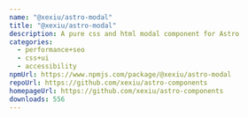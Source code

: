 ```yaml
---
name: "@xexiu/astro-modal"
title: "@xexiu/astro-modal"
description: A pure css and html modal component for Astro
categories:
  - performance+seo
  - css+ui
  - accessibility
npmUrl: https://www.npmjs.com/package/@xexiu/astro-modal
repoUrl: https://github.com/xexiu/astro-components
homepageUrl: https://github.com/xexiu/astro-components
downloads: 556
---
```

